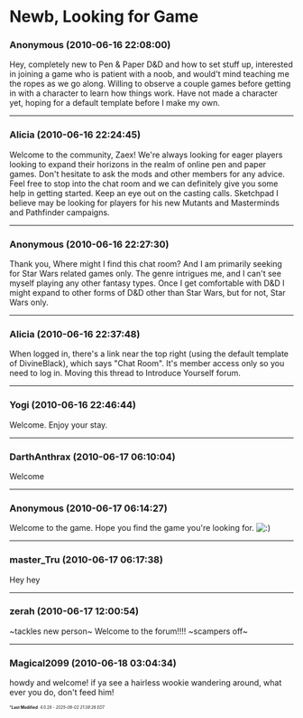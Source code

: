 # Newb, Looking for Game

### **Anonymous** (2010-06-16 22:08:00)

Hey, completely new to Pen & Paper D&D and how to set stuff up, interested in joining a game who is patient with a noob, and would't mind teaching me the ropes as we go along. Willing to observe a couple games before getting in with a character to learn how things work. Have not made a character yet, hoping for a default template before I make my own.

---

### **Alicia** (2010-06-16 22:24:45)

Welcome to the community, Zaex! We're always looking for eager players looking to expand their horizons in the realm of online pen and paper games. Don't hesitate to ask the mods and other members for any advice.
Feel free to stop into the chat room and we can definitely give you some help in getting started. Keep an eye out on the casting calls. Sketchpad I believe may be looking for players for his new Mutants and Masterminds and Pathfinder campaigns.

---

### **Anonymous** (2010-06-16 22:27:30)

Thank you, Where might I find this chat room? And I am primarily seeking for Star Wars related games only. The genre intrigues me, and I can't see myself playing any other fantasy types. Once I get comfortable with D&D I might expand to other forms of D&D other than Star Wars, but for not, Star Wars only.

---

### **Alicia** (2010-06-16 22:37:48)

When logged in, there's a link near the top right (using the default template of DivineBlack), which says "Chat Room". It's member access only so you need to log in.
Moving this thread to Introduce Yourself forum.

---

### **Yogi** (2010-06-16 22:46:44)

Welcome. Enjoy your stay.

---

### **DarthAnthrax** (2010-06-17 06:10:04)

Welcome

---

### **Anonymous** (2010-06-17 06:14:27)

Welcome to the game. Hope you find the game you're looking for. <!-- s:) -->![:)](https://i.ibb.co/8LPNcWCM/icon-e-smile.gif)<!-- s:) -->

---

### **master_Tru** (2010-06-17 06:17:38)

Hey hey

---

### **zerah** (2010-06-17 12:00:54)

~tackles new person~ Welcome to the forum!!!! ~scampers off~

---

### **Magical2099** (2010-06-18 03:04:34)

howdy and welcome! if ya see a hairless wookie wandering around, what ever you do, don't feed him!



<span style="font-size: 0.5em;">***Last Modified**: 4.0.28 - *2025-06-02 21:38:26 EDT*</span>
